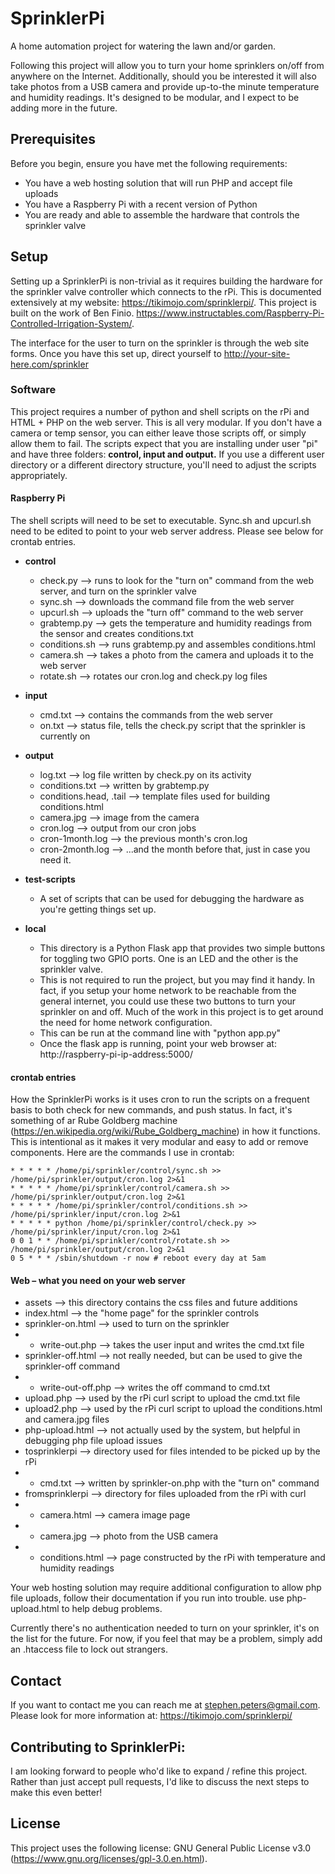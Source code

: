# SprinklerPi
A home automation project for watering the lawn and/or garden.

Following this project will allow you to turn your home sprinklers on/off from anywhere on the Internet.  Additionally, should you be interested it will also take photos from a USB camera and provide up-to-the minute temperature and humidity readings.  It's designed to be modular, and I expect to be adding more in the future.

## Prerequisites

Before you begin, ensure you have met the following requirements:
* You have a web hosting solution that will run PHP and accept file uploads
* You have a Raspberry Pi with a recent version of Python
* You are ready and able to assemble the hardware that controls the sprinkler valve

## Setup

Setting up a SprinklerPi is non-trivial as it requires building the hardware for the sprinkler valve controller which connects to the rPi.  This is documented extensively at my website: https://tikimojo.com/sprinklerpi/.  This project is built on the work of Ben Finio.  https://www.instructables.com/Raspberry-Pi-Controlled-Irrigation-System/.

The interface for the user to turn on the sprinkler is through the web site forms.  Once you have this set up, direct yourself to http://your-site-here.com/sprinkler

### Software

This project requires a number of python and shell scripts on the rPi and HTML + PHP on the web server.  This is all very modular.  If you don't have a camera or temp sensor, you can either leave those scripts off, or simply allow them to fail.  The scripts expect that you are installing under user "pi" and have three folders: **control, input and output.**  If you use a different user directory or a different directory structure, you'll need to adjust the scripts appropriately.

#### Raspberry Pi

The shell scripts will need to be set to executable. Sync.sh and upcurl.sh need to be edited to point to your web server address. Please see below for crontab entries.

* **control**
  * check.py --> runs to look for the "turn on" command from the web server, and turn on the sprinkler valve
  * sync.sh --> downloads the command file from the web server
  * upcurl.sh --> uploads the "turn off" command to the web server
  * grabtemp.py --> gets the temperature and humidity readings from the sensor and creates conditions.txt
  * conditions.sh --> runs grabtemp.py and assembles conditions.html
  * camera.sh --> takes a photo from the camera and uploads it to the web server
  * rotate.sh --> rotates our cron.log and check.py log files

* **input**
  * cmd.txt --> contains the commands from the web server
  * on.txt --> status file, tells the check.py script that the sprinkler is currently on

* **output**
  * log.txt --> log file written by check.py on its activity
  * conditions.txt --> written by grabtemp.py
  * conditions.head, .tail --> template files used for building conditions.html
  * camera.jpg --> image from the camera
  * cron.log --> output from our cron jobs
  * cron-1month.log --> the previous month's cron.log
  * cron-2month.log --> ...and the month before that, just in case you need it.

* **test-scripts**
  * A set of scripts that can be used for debugging the hardware as you're getting things set up.  

* **local**
  * This directory is a Python Flask app that provides two simple buttons for toggling two GPIO ports.  One is an LED and the other is the sprinkler valve.
  * This is not required to run the project, but you may find it handy.  In fact, if you setup your home network to be reachable from the general internet, you could use these two buttons to turn your sprinkler on and off.  Much of the work in this project is to get around the need for home network configuration.
  * This can be run at the command line with "python app.py"
  * Once the flask app is running, point your web browser at: http://raspberry-pi-ip-address:5000/

#### crontab entries
 
How the SprinklerPi works is it uses cron to run the scripts on a frequent basis to both check for new commands, and push status.  In fact, it's something of ar Rube Goldberg machine (https://en.wikipedia.org/wiki/Rube_Goldberg_machine) in how it functions.  This is intentional as it makes it very modular and easy to add or remove components.  Here are the commands I use in crontab: 
 
```
* * * * * /home/pi/sprinkler/control/sync.sh >> /home/pi/sprinkler/output/cron.log 2>&1
* * * * * /home/pi/sprinkler/control/camera.sh >> /home/pi/sprinkler/output/cron.log 2>&1
* * * * * /home/pi/sprinkler/control/conditions.sh >> /home/pi/sprinkler/input/cron.log 2>&1
* * * * * python /home/pi/sprinkler/control/check.py >> /home/pi/sprinkler/input/cron.log 2>&1
0 0 1 * * /home/pi/sprinkler/control/rotate.sh >> /home/pi/sprinkler/output/cron.log 2>&1
0 5 * * * /sbin/shutdown -r now # reboot every day at 5am
```
 
#### Web – what you need on your web server

* assets --> this directory contains the css files and future additions
* index.html --> the "home page" for the sprinkler controls
* sprinkler-on.html --> used to turn on the sprinkler 
* * write-out.php --> takes the user input and writes the cmd.txt file
* sprinkler-off.html --> not really needed, but can be used to give the sprinkler-off command
* * write-out-off.php --> writes the off command to cmd.txt
* upload.php --> used by the rPi curl script to upload the cmd.txt file
* upload2.php --> used by the rPi curl script to upload the conditions.html and camera.jpg files
* php-upload.html --> not actually used by the system, but helpful in debugging php file upload issues
* tosprinklerpi --> directory used for files intended to be picked up by the rPi
* * cmd.txt --> written by sprinkler-on.php with the "turn on" command 
* fromsprinklerpi --> directory for files uploaded from the rPi with curl
* * camera.html --> camera image page
* * camera.jpg --> photo from the USB camera
* * conditions.html --> page constructed by the rPi with temperature and humidity readings

Your web hosting solution may require additional configuration to allow php file uploads, follow their documentation if you run into trouble.  use php-upload.html to help debug problems.

Currently there's no authentication needed to turn on your sprinkler, it's on the list for the future.  For now, if you feel that may be a problem, simply add an .htaccess file to lock out strangers.

## Contact

If you want to contact me you can reach me at stephen.peters@gmail.com.  Please look for more information at: https://tikimojo.com/sprinklerpi/

## Contributing to SprinklerPi:
I am looking forward to people who'd like to expand / refine this project.  Rather than just accept pull requests, I'd like to discuss the next steps to make this even better!  

## License

This project uses the following license: GNU General Public License v3.0 (https://www.gnu.org/licenses/gpl-3.0.en.html).
